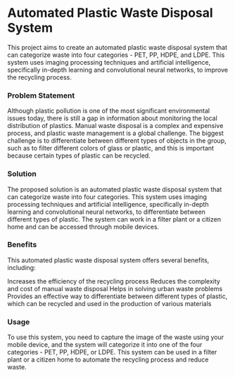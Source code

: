 # Automated Plastic Waste Disposal System
This project aims to create an automated plastic waste disposal system that can categorize waste into four categories - PET, PP, HDPE, and LDPE. This system uses imaging processing techniques and artificial intelligence, specifically in-depth learning and convolutional neural networks, to improve the recycling process.

### Problem Statement
Although plastic pollution is one of the most significant environmental issues today, there is still a gap in information about monitoring the local distribution of plastics. Manual waste disposal is a complex and expensive process, and plastic waste management is a global challenge. The biggest challenge is to differentiate between different types of objects in the group, such as to filter different colors of glass or plastic, and this is important because certain types of plastic can be recycled.

### Solution
The proposed solution is an automated plastic waste disposal system that can categorize waste into four categories. This system uses imaging processing techniques and artificial intelligence, specifically in-depth learning and convolutional neural networks, to differentiate between different types of plastic. The system can work in a filter plant or a citizen home and can be accessed through mobile devices.

### Benefits
This automated plastic waste disposal system offers several benefits, including:

Increases the efficiency of the recycling process
Reduces the complexity and cost of manual waste disposal
Helps in solving urban waste problems
Provides an effective way to differentiate between different types of plastic, which can be recycled and used in the production of various materials
### Usage
To use this system, you need to capture the image of the waste using your mobile device, and the system will categorize it into one of the four categories - PET, PP, HDPE, or LDPE. This system can be used in a filter plant or a citizen home to automate the recycling process and reduce waste.
